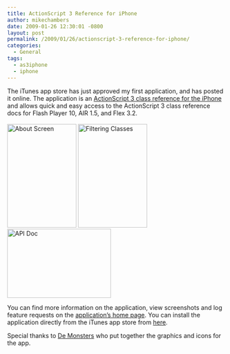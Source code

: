 ```yaml
---
title: ActionScript 3 Reference for iPhone
author: mikechambers
date: 2009-01-26 12:30:01 -0800
layout: post
permalink: /2009/01/26/actionscript-3-reference-for-iphone/
categories:
  - General
tags:
  - as3iphone
  - iphone
---
```

<div class="tweetmeme_button" style="float: right; margin-left: 10px;"><a class="tm_button" rel="&amp;source=mesh&amp;style=normal&amp;service=bit.ly&amp;b=2" href="http://www.mikechambers.com/blog/2009/01/26/actionscript-3-reference-for-iphone/"></a></div>
<p>The iTunes app store has just approved my first application, and has posted it online. The application is an <a href="http://www.mikechambers.com/as3iphone/">ActionScript 3 class reference for the iPhone</a> and allows quick and easy access to the ActionScript 3 class reference docs for Flash Player 10, AIR 1.5, and Flex 3.2.<br />
<!--more--><br />
<a href="http://www.flickr.com/photos/mikechambers/3210160229/" title="About Screen by mike.chambers, on Flickr"><img src="http://farm4.static.flickr.com/3098/3210160229_64815465aa_m.jpg" width="160" height="240" alt="About Screen" /></a> <a href="http://www.flickr.com/photos/mikechambers/3210160283/" title="Filtering Classes by mike.chambers, on Flickr"><img src="http://farm4.static.flickr.com/3131/3210160283_51ecf7e5ef_m.jpg" width="160" height="240" alt="Filtering Classes" /> <a href="http://www.flickr.com/photos/mikechambers/3211005514/" title="API Doc by mike.chambers, on Flickr"><img align="top" src="http://farm4.static.flickr.com/3117/3211005514_b1330673a1_m.jpg" width="240" height="160" alt="API Doc" /></a></p>
<p>You can find more information on the application, view screenshots and log feature requests on the <a href="http://www.mikechambers.com/as3iphone/">application&#8217;s home page</a>. You can install the application directly from the iTunes app store from <a href="http://itunes.apple.com/WebObjects/MZStore.woa/wa/viewSoftware?id=302952929&#038;mt=8">here</a>.</p>
<p>Special thanks to <a href="http://www.demonsters.com/">De Monsters</a> who put together the graphics and icons for the app.</p>
